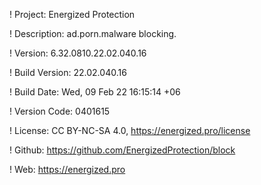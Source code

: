 ! Project: Energized Protection

! Description: ad.porn.malware blocking.

! Version: 6.32.0810.22.02.040.16

! Build Version: 22.02.040.16

! Build Date: Wed, 09 Feb 22 16:15:14 +06

! Version Code: 0401615

! License: CC BY-NC-SA 4.0, https://energized.pro/license

! Github: https://github.com/EnergizedProtection/block

! Web: https://energized.pro

